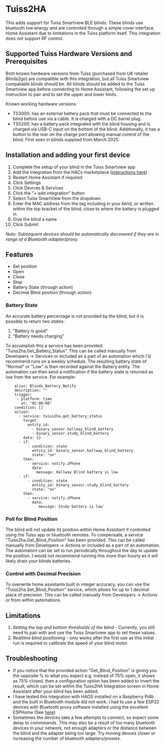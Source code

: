 # Tuiss2HA
This adds support for Tuiss Smartview BLE blinds. These blinds use bluetooth low energy and are controlled through a simple cover interface. Home Assistant due to limitations in the Tuiss platform itself. This integration does not support RF control.

## Supported Tuiss Hardware Versions and Prerequisites ##
Both known hardware versions from Tuiss (purchased from UK retailer Blinds2go) are compatible with this integration, but all Tuiss Smartview compatable blinds should be. All blinds should be added to the Tuiss Smartview app before connecting to Home Assistant, following the set up instruction to pair and to set the upper and lower limits.

Known working hardware versions:
- TS3000: has an external battery pack that must be connected to the blind before use via a cable. It is charged with a DC barrel plug.
- TS5200: has a battery pack integrated with the blind housing and is charged via USB-C input on the bottom of the blind. Additionally, it has a button to the rear on the charge port allowing manual control of the blind. First seen in blinds supplied from March 2025.


## Installation and adding your first device ##
1. Complete the setup of your blind in the Tuiss Smartview app
2. Add the integration from the HACs marketplace ([instructions here](https://hacs.xyz/docs/configuration/basic))
3. Restart Home Assistant if required
4. Click Settings
5. Click Devices & Services
6. Click the "+ add integration" button
7. Select Tuiss SmartView from the dropdown
8. Enter the MAC address from the tag including in your blind, or written within the top bracket of the blind, close to where the battery is plugged in
9. Give the blind a name
10. Click Submit

*Note: Subsequent devices should be automatically discovered if they are in range of a Bluetooth adapter/proxy.*


## Features ##
- Set position
- Open 
- Close
- Stop
- Battery State (through action)
- Decimal Blind position (through action)

### Battery State ###
An accurate battery percentage is not provided by the blind, but it is possible to return two states:
1. "Battery is good"
2. "Battery needs charging"

To accomplish this a service has been provided: "Tuiss2ha.Get_Battery_Status". This can be called manually from Developers -> Services or included as a part of an automation which I'd recommend runs on a weekly schedule. The resulting battery state of "Normal" or "Low" is then recorded against the Battery entity. The automation can then send a notification if the battery state is returned as low from the service. For example:

        alias: Blinds_Battery_Notify
        description: ""
        trigger:
         - platform: time
           at: "02:00:00"
        condition: []
        action:
          - service: tuiss2ha.get_battery_status
            target:
              entity_id:
                - binary_sensor.hallway_blind_battery
                - binary_sensor.study_blind_battery
            data: {}
          - if:
              - condition: state
                entity_id: binary_sensor.hallway_blind_battery
                state: "on"
            then:
              - service: notify.iPhone
                data:
                  message: Hallway Blind battery is low
          - if:
              - condition: state
                entity_id: binary_sensor.study_blind_battery
                state: "on"
            then:
              - service: notify.iPhone
                data:
                   message: Study battery is low`


### Poll for Blind Position ###
The blind will not update its position within Home Assistant if controlled using the Tuiss app or bluetooth remotes. To compensate, a service "Tuiss2ha.Get_Blind_Position" has been provided. This can be called manually from Developers -> Actions or included as a part of an automation. The automation can be set to run periodically throughout the day to update the position. I would not recommend running this more than hourly as it will likely drain your blinds batteries.

### Control with Decimal Precision ###
To overwrite home assistants built in integer accuracy, you can use the "Tuiss2ha.Set_Blind_Position" service, which allows for up to 1 decimal place of precision. This can be called manually from Developers -> Actions or from within automations.

## Limitations ##
1. *Setting the top and bottom thresholds of the blind* - Currently, you still need to pair with and use the Tuiss Smartview app to set these values.
2. *Realtime blind positioning* - only works after the first use as this initial run is required to calibrate the speed of your blind motor.

## Troubleshooting ##
- If you notice that the provided action "Get_Blind_Position" is giving you the opposite % to what you expect e.g. instead of 75% open, it shows as 75% closed, then a configuration option has been added to invert the result, which can be set within the Tuiss2HA Integration screen in Home Assistant after your blind has been added.
- I have tested this integration with HAOS installed on a Raspberry Pi4b and the built in Bluetooth module did not work. I had to use a few ESP32 devices with Bluetooth proxy software installed using the excellent ESPHome (See [here](https://esphome.io/components/bluetooth_proxy.html))
- Sometimes the devices take a few attempts to connect, so expect some delay to commmands. This may also be a result of too many bluetooth devices in your network, not enough adapters or the distance between the blind and the adapter being too large. Try moving devces closer or increasing the number of bluetooth adapters/proxies.
